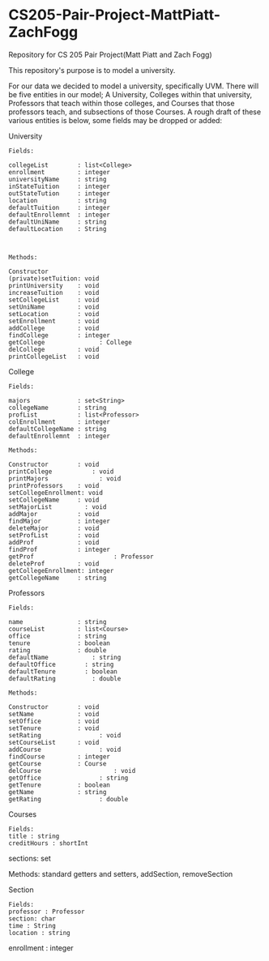 # CS205-Pair-Project-MattPiatt-ZachFogg
Repository for CS 205 Pair Project(Matt Piatt and Zach Fogg)

This repository's purpose is to model a university.

For our data we decided to model a university, specifically UVM. There will be five entities in our model; A University, Colleges within that university, Professors that teach within those colleges, and Courses that those professors teach, and subsections of those Courses. A rough draft of these various entities is below, some fields may be dropped or added:

University

	Fields:

	collegeList        : list<College> 	
	enrollment         : integer
	universityName     : string
	inStateTuition     : integer
	outStateTution     : integer
	location           : string
	defaultTuition     : integer
	defaultEnrollemnt  : integer
	defaultUniName     : string
	defaultLocation    : String



	Methods:    

	Constructor
	(private)setTuition: void
	printUniversity    : void
	increaseTuition    : void
	setCollegeList     : void
	setUniName         : void
	setLocation        : void
	setEnrollment      : void
	addCollege         : void
	findCollege        : integer
	getCollege 				 : College
	delCollege         : void
	printCollegeList   : void

College

	Fields:

	majors             : set<String>
	collegeName        : string
	profList           : list<Professor>
	colEnrollment      : integer
	defaultCollegeName : string
	defaultEnrollemnt  : integer

	Methods:

	Constructor        : void
	printCollege		   : void
	printMajors 			 : void
	printProfessors    : void
	setCollegeEnrollment: void
	setCollegeName     : void
	setMajorList  		 : void
	addMajor           : void
	findMajor          : integer
	deleteMajor        : void
	setProfList        : void
	addProf            : void
	findProf           : integer
	getProf 					 : Professor
	deleteProf         : void
	getCollegeEnrollment: integer
	getCollegeName     : string

Professors

	Fields:

	name               : string
	courseList         : list<Course>
	office             : string
	tenure             : boolean
	rating             : double
	defaultName 		   : string
	defaultOffice 		 : string
	defaultTenure 		 : boolean
	defaultRating		   : double

	Methods:

	Constructor        : void
	setName            : void
	setOffice          : void
	setTenure          : void
	setRating 				 : void
	setCourseList  	   : void
	addCourse 				 : void
	findCourse         : integer
	getCourse          : Course
	delCourse					 : void
	getOffice 				 : string
	getTenure          : boolean
	getName            : string
	getRating 				 : double




Courses

	Fields:
	title : string
	creditHours : shortInt
sections: set<Section>


Methods: standard getters and setters, addSection, removeSection

Section

	Fields:
	professor : Professor
	section: char
	time : String
	location : string
enrollment : integer
